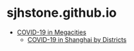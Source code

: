 # sjhstone.github.io

* [COVID-19 in Megacities](./covid/)
  * [COVID-19 in Shanghai by Districts](./covid/districts/)
